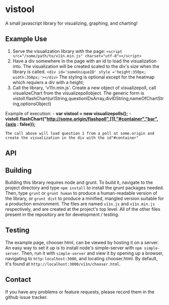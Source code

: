 vistool
=======
A small javascript library for visualizing, graphing, and charting!

Example Use
-------
1. Serve the visualization library with the page:
`<script src="/some/path/to/v11n.min.js" charset="utf-8"></script>`
2. Have a div somewhere in the page with an id to load the visualization into. The visualization will be created scaled to the div's size when the library is called.
`<div id='someUniqueID' style ='height:350px; width:350px;'></div>`
The styling is optional except for the heatmap which requiers a div with a height;
3. Call the library, 'v11n.min.js'. Create a new object of visualizepoll, call visualizeChart from the visualizepollobject. The generic form is vistoll.flashChart(urlString,questionIDsArray,divIDString,nameOfChartString,optionsObject)

Example of execution:
	- **var vistool = new visualizepolls();**
	- **vistoll.flashChart("http://some.origin/flashpoll",[1],"#container","bar",{axis : false});**

	The call above will load question 1 from a poll at some.origin and create the visualization in the div with the id"#container"

API
-------


Building
-------
Building this library requires node and grunt. To build it, navigate to the project directory and type `npm install` to install the grunt packages needed. Then, type `grunt` or `grunt human` to produce a human-readable version of the library, or `grunt dist` to produce a minified, mangled version suitable for a production environment. The files are named `v11n.js` and `v11n.min.js` respectively, and are created at the project's top level. All of the other files present in the repository are for development / testing.

Testing
-------
The example page, chooser.html, can be viewed by hosting it on a server. An easy way to set it up is to install node's simple-server with `npm simple-server`. Then, run it with `simple-server` and view it by opening up a browser, navigating to `http:localhost:3000`, and locating chooser.html. By default, it's found at `http://localhost:3000/v11n/chooser.html`. 

Contact
-------
If you have any problems or feature requests, please record them in the github issue tracker.